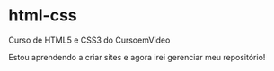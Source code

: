 # html-css
 Curso de HTML5 e CSS3 do CursoemVideo

 Estou aprendendo a criar sites e agora irei gerenciar meu repositório!
